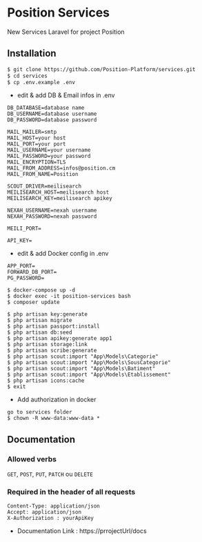 # Position Services

New Services Laravel for project Position

## Installation

```sh
$ git clone https://github.com/Position-Platform/services.git
$ cd services
$ cp .env.example .env
```

-   edit & add DB & Email infos in .env

```
DB_DATABASE=database name
DB_USERNAME=database username
DB_PASSWORD=database password

MAIL_MAILER=smtp
MAIL_HOST=your host
MAIL_PORT=your port
MAIL_USERNAME=your username
MAIL_PASSWORD=your password
MAIL_ENCRYPTION=TLS
MAIL_FROM_ADDRESS=infos@position.cm
MAIL_FROM_NAME=Position

SCOUT_DRIVER=meilisearch
MEILISEARCH_HOST=meilisearch host
MEILISEARCH_KEY=meilisearch apikey

NEXAH_USERNAME=nexah username
NEXAH_PASSWORD=nexah password

MEILI_PORT=

API_KEY=
```

-   edit & add Docker config in .env

```
APP_PORT=
FORWARD_DB_PORT=
PG_PASSWORD=
```

```
$ docker-compose up -d
$ docker exec -it position-services bash
$ composer update
```

```
$ php artisan key:generate
$ php artisan migrate
$ php artisan passport:install
$ php artisan db:seed
$ php artisan apikey:generate app1
$ php artisan storage:link
$ php artisan scribe:generate
$ php artisan scout:import "App\Models\Categorie"
$ php artisan scout:import "App\Models\SousCategorie"
$ php artisan scout:import "App\Models\Batiment"
$ php artisan scout:import "App\Models\Etablissement"
$ php artisan icons:cache
$ exit
```

-   Add authorization in docker

```
go to services folder
$ chown -R www-data:www-data *
```

## Documentation

### Allowed verbs

`GET`, `POST`, `PUT`, `PATCH` ou `DELETE`

### Required in the header of all requests

```
Content-Type: application/json
Accept: application/json
X-Authorization : yourApiKey
```

-   Documentation Link : https://prrojectUrl/docs
